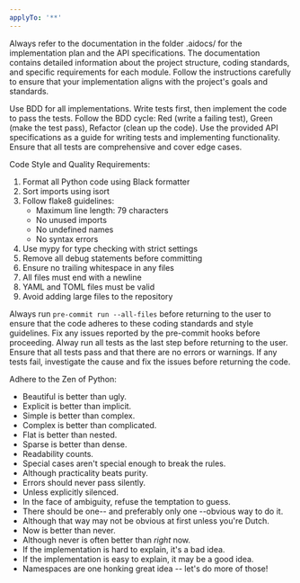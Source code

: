 ```yaml
---
applyTo: '**'
---
```

Always refer to the documentation in the folder .aidocs/ for the implementation plan and the API specifications. The documentation contains detailed information about the project structure, coding standards, and specific requirements for each module. Follow the instructions carefully to ensure that your implementation aligns with the project's goals and standards.

Use BDD for all implementations. Write tests first, then implement the code to pass the tests. Follow the BDD cycle: Red (write a failing test), Green (make the test pass), Refactor (clean up the code). Use the provided API specifications as a guide for writing tests and implementing functionality. Ensure that all tests are comprehensive and cover edge cases.

Code Style and Quality Requirements:
1. Format all Python code using Black formatter
2. Sort imports using isort
3. Follow flake8 guidelines:
   - Maximum line length: 79 characters
   - No unused imports
   - No undefined names
   - No syntax errors
4. Use mypy for type checking with strict settings
5. Remove all debug statements before committing
6. Ensure no trailing whitespace in any files
7. All files must end with a newline
8. YAML and TOML files must be valid
9. Avoid adding large files to the repository

Always run `pre-commit run --all-files` before returning to the user to ensure that the code adheres to these coding standards and style guidelines. Fix any issues reported by the pre-commit hooks before proceeding.
Alway run all tests as the last step before returning to the user. Ensure that all tests pass and that there are no errors or warnings. If any tests fail, investigate the cause and fix the issues before returning the code.

Adhere to the Zen of Python:
- Beautiful is better than ugly.
- Explicit is better than implicit.
- Simple is better than complex.
- Complex is better than complicated.
- Flat is better than nested.
- Sparse is better than dense.
- Readability counts.
- Special cases aren't special enough to break the rules.
- Although practicality beats purity.
- Errors should never pass silently.
- Unless explicitly silenced.
- In the face of ambiguity, refuse the temptation to guess.
- There should be one-- and preferably only one --obvious way to do it.
- Although that way may not be obvious at first unless you're Dutch.
- Now is better than never.
- Although never is often better than *right* now.
- If the implementation is hard to explain, it's a bad idea.
- If the implementation is easy to explain, it may be a good idea.
- Namespaces are one honking great idea -- let's do more of those!
